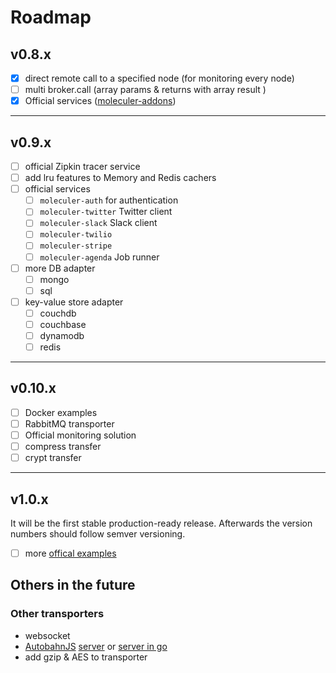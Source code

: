 # Roadmap

## v0.8.x
- [x] direct remote call to a specified node (for monitoring every node)
- [ ] multi broker.call (array params & returns with array result )
- [x] Official services ([moleculer-addons](https://github.com/ice-services/moleculer-addons))

------------------------------

## v0.9.x
- [ ] official Zipkin tracer service
- [ ] add lru features to Memory and Redis cachers
- [ ] official services
	- [ ] `moleculer-auth` for authentication
	- [ ] `moleculer-twitter` Twitter client
	- [ ] `moleculer-slack` Slack client
	- [ ] `moleculer-twilio`
	- [ ] `moleculer-stripe`
	- [ ] `moleculer-agenda` Job runner
- [ ] more DB adapter
	- [ ] mongo
	- [ ] sql
- [ ] key-value store adapter
	- [ ] couchdb
	- [ ] couchbase
	- [ ] dynamodb
	- [ ] redis

------------------------------

## v0.10.x
- [ ] Docker examples
- [ ] RabbitMQ transporter
- [ ] Official monitoring solution
- [ ] compress transfer
- [ ] crypt transfer

------------------------------

## v1.0.x
It will be the first stable production-ready release. Afterwards the version numbers should follow semver versioning.

- [ ] more [offical examples](https://github.com/ice-services/moleculer-examples)

## Others in the future


### Other transporters
- websocket
- [AutobahnJS](http://autobahn.ws/js/) [server](https://github.com/Orange-OpenSource/wamp.rt) or [server in go](https://github.com/jcelliott/turnpike)
- add gzip & AES to transporter

